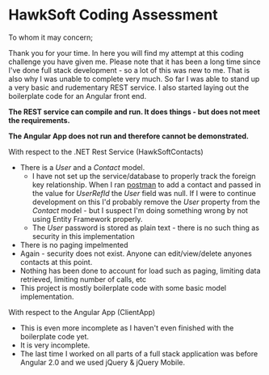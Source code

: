 # HawkSoft Coding Assessment

To whom it may concern;

Thank you for your time. In here you will find my attempt at this coding challenge you have given me. Please note that it has been a long time since I've done full stack development - so a lot of this was new to me. That is also why I was unable to complete very much. So far I was able to stand up a very basic and rudementary REST service. I also started laying out the boilerplate code for an Angular front end. 

**The REST service can compile and run. It does things - but does not meet the requirements.**

**The Angular App does not run and therefore cannot be demonstrated.**

With respect to the .NET Rest Service (HawkSoftContacts)
* There is a *User* and a *Contact* model. 
  * I have not set up the service/database to properly track the foreign key relationship. When I ran [postman](https://www.postman.com/) to add a contact and passed in the value for *UserRefId* the *User* field was null. If I were to continue development on this I'd probably remove the *User* property from the *Contact* model - but I suspect I'm doing something wrong by not using Entity Framework properly.
  * The *User* password is stored as plain text - there is no such thing as security in this implementation  
* There is no paging impelmented
* Again - security does not exist. Anyone can edit/view/delete anyones contacts at this point. 
* Nothing has been done to account for load such as paging, limiting data retrieved, limiting number of calls, etc
* This project is mostly boilerplate code with some basic model implementation.

With respect to the Angular App (ClientApp)
* This is even more incomplete as I haven't even finished with the boilerplate code yet.
* It is very incomplete.
* The last time I worked on all parts of a full stack application was before Angular 2.0 and we used jQuery & jQuery Mobile.
